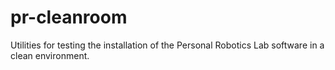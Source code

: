 # pr-cleanroom
Utilities for testing the installation of the Personal Robotics Lab software in a clean environment.
